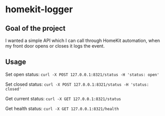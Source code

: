 # homekit-logger

## Goal of the project

I wanted a simple API which I can call through HomeKit automation, when my front door opens or closes it logs the event.

## Usage

Set open status: `curl -X POST 127.0.0.1:8321/status -H 'status: open'`

Set closed status: `curl -X POST 127.0.0.1:8321/status -H 'status: closed'`

Get current status: `curl -X GET 127.0.0.1:8321/status`

Get health status: `curl -X GET 127.0.0.1:8321/health`
